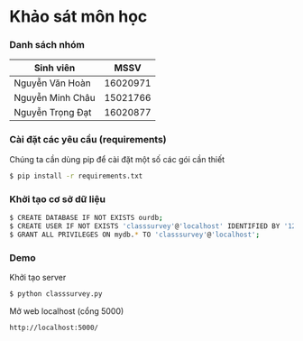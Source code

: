 # Khảo sát môn học

### Danh sách nhóm
| Sinh viên | MSSV |
| ------ | ------ |
| Nguyễn Văn Hoàn | 16020971 |
| Nguyễn Minh Châu | 15021766 |
| Nguyễn Trọng Đạt | 16020877 |

### Cài đặt các yêu cầu (requirements)
Chúng ta cần dùng pip để cài đặt một số các gói cần thiết

```sh
$ pip install -r requirements.txt
```

### Khởi tạo cơ sở dữ liệu

```sh
$ CREATE DATABASE IF NOT EXISTS ourdb;
$ CREATE USER IF NOT EXISTS 'classsurvey'@'localhost' IDENTIFIED BY '123';
$ GRANT ALL PRIVILEGES ON mydb.* TO 'classsurvey'@'localhost';
```

### Demo
Khởi tạo server
```sh
$ python classsurvey.py
```

Mở web localhost (cổng 5000)
```sh
http://localhost:5000/
```

